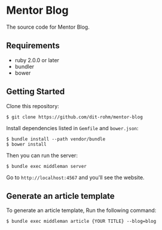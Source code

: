 # Mentor Blog

The source code for Mentor Blog.

## Requirements

- ruby 2.0.0 or later
- bundler
- bower

## Getting Started

Clone this repository:

```
$ git clone https://github.com/dit-rohm/mentor-blog
```

Install dependencies listed in `Gemfile` and `bower.json`:

```
$ bundle install --path vendor/bundle
$ bower install
```

Then you can run the server:

```
$ bundle exec middleman server
```

Go to `http://localhost:4567` and you'll see the website.

## Generate an article template

To generate an article template, Run the following command:

```
$ bundle exec middleman article {YOUR TITLE} --blog=blog
```
